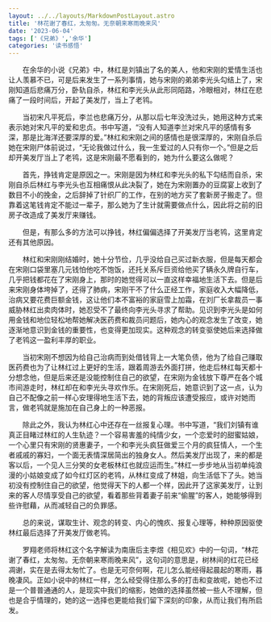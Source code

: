 ```yaml
---
layout: ../../layouts/MarkdownPostLayout.astro
title: '林花谢了春红，太匆匆。无奈朝来寒雨晚来风'
date: '2023-06-04'
tags: ['《兄弟》','余华']  
categories: '读书感悟'
---
```

&emsp;&emsp;在余华的小说《兄弟》中，林红是刘镇出了名的美人，他和宋刚的爱情生活也让人羡慕不已，可是后来发生了一系列事情，她与宋刚的弟弟李光头勾结上了，宋刚知道后悲痛万分，卧轨自杀，林红和李光头从此形同陌路，冷眼相对，林红在悲痛了一段时间后，开起了美发厅，当上了老鸨。  

&emsp;&emsp;当初宋凡平死后，李兰也悲痛万分，从那以后七年没洗过头，她用这种方式来表示她对宋凡平的爱和忠贞。书中写道，“没有人知道李兰对宋凡平的感情有多深，那是比海洋还要深厚的爱。”林红和宋刚之间的感情也是很深厚的，宋刚自杀后她在宋刚尸体前说过，“无论我做过什么，我一生爱过的人只有你一个。”但是之后却开美发厅当上了老鸨，这是宋刚最不愿看到的，她为什么要这么做呢？  

&emsp;&emsp;首先，挣钱肯定是原因之一。宋刚是因为林红和李光头的私下勾结而自杀，宋刚自杀后林红与李光头也互相痛恨从此决裂了，她在为宋刚置办的豆腐宴上收到了数目不小的挽金，之后辞掉了针织厂的工作，在别的地方买了套新房子搬走了。但靠着这笔钱肯定不能过一辈子，那么她为了生计就需要做点什么，因此将之前的旧房子改造成了美发厅来赚钱。  

&emsp;&emsp;但是，有那么多的方法可以挣钱，林红偏偏选择了开美发厅当老鸨，这里肯定还有其他原因。  

&emsp;&emsp;林红和宋刚刚结婚时，她十分节俭，几乎没给自己买过新衣服，但是每天都会在宋刚口袋里塞几元钱怕他吃不饱饭，还托关系斥巨资给他买了辆永久牌自行车，几乎把钱都花在了宋刚身上，那时的她觉得可以一直这样幸福地生活下去。但是后来宋刚身体垮掉了，还得了肺病，宋刚干不了什么正经工作，家庭收入大幅降低，治病又要花费巨额金钱，这让他们本不富裕的家庭雪上加霜，在刘厂长拿裁员一事威胁林红出卖肉体时，她忍受不了最终向李光头寻求了帮助。见识到李光头是如何用金钱和地位轻松地帮她解决医药费和裁员问题后，她内心的观念发生了改变，她逐渐地意识到金钱的重要性，也变得更加现实。这种观念的转变驱使她后来选择做了老鸨这一盈利丰厚的职业。  

&emsp;&emsp;当初宋刚不想因为给自己治病而到处借钱背上一大笔负债，他为了给自己赚取医药费也为了让林红过上更好的生活，跟着周游去外面打拼，他走后林红每天都十分想念他，但是后来还是没能控制住自己的欲望，在宋刚为金钱放下尊严在各个城市间游走时，林红却在和李光头寻欢作乐。在宋刚死后，她意识到了这一点，认为自己不配像之前一样心安理得地生活下去，她的背叛应该遭受报应，或许对她而言，做老鸨就是施加在自己身上的一种恶报。  

&emsp;&emsp;除此之外，我认为林红心中还存在一丝报复心理。书中写道，“我们刘镇有谁真正目睹过林红的人生轨迹？一个容易害羞的纯情少女，一个恋爱时的甜蜜姑娘，一个心里只有宋刚的贤惠妻子，一个和李光头疯狂做爱三个月的疯狂情人，一个生者戚戚的寡妇，一个面无表情深居简出的独身女人。然后美发厅出现了，来的都是客以后，一个见人三分笑的女老板林红也就应运而生。”林红一步步地从当初单纯浪漫的小姑娘变成了如今红灯区的老鸨，从林红变成了林姐，向生活低下了头。她当初没有控制住自己的欲望，他觉得天下的人都一个样，因此开了这家美发厅，让到来的客人尽情享受自己的欲望，看着那些背着妻子前来“偷腥”的客人，她能够得到些许慰藉，从而减轻自己的负罪感。  

&emsp;&emsp;总的来说，谋取生计、观念的转变、内心的愧疚、报复心理等，种种原因驱使林红最后选择了开美发厅做老鸨。  

&emsp;&emsp;罗翔老师将林红这个名字解读为南唐后主李煜《相见欢》中的一句词，“林花谢了春红，太匆匆。无奈朝来寒雨晚来风”，这句词的意思是，树林间的红花已经凋谢，实在是去得太匆忙了。也是无可奈何啊，花儿怎么能经得起晨起的寒雨，暮晚凄风。正如小说中的林红一样，怎么经受得住那么多的打击和变故呢，她也不过是一个普普通通的人，是现实中我们的缩影，她做的选择虽然被一些人不理解，但也是合乎情理的，她的这一选择也更能给我们留下深刻的印象，从而让我们有所启发。
